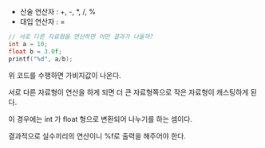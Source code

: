 * 산술 연산자 : +, -, *, /, %
* 대입 연산자 : =

```.c
// 서로 다른 자료형을 연산하면 어떤 결과가 나올까?
int a = 10;
float b = 3.0f;
printf("%d", a/b);
```

위 코드를 수행하면 가비지값이 나온다.

서로 다른 자료형이 연산을 하게 되면 더 큰 자료형쪽으로 작은 자료형이 캐스팅하게 된다.

이 경우에는 int 가 float 형으로 변환되어 나누기를 하는 셈이다.

결과적으로 실수끼리의 연산이니 %f로 출력을 해주어야 한다.
